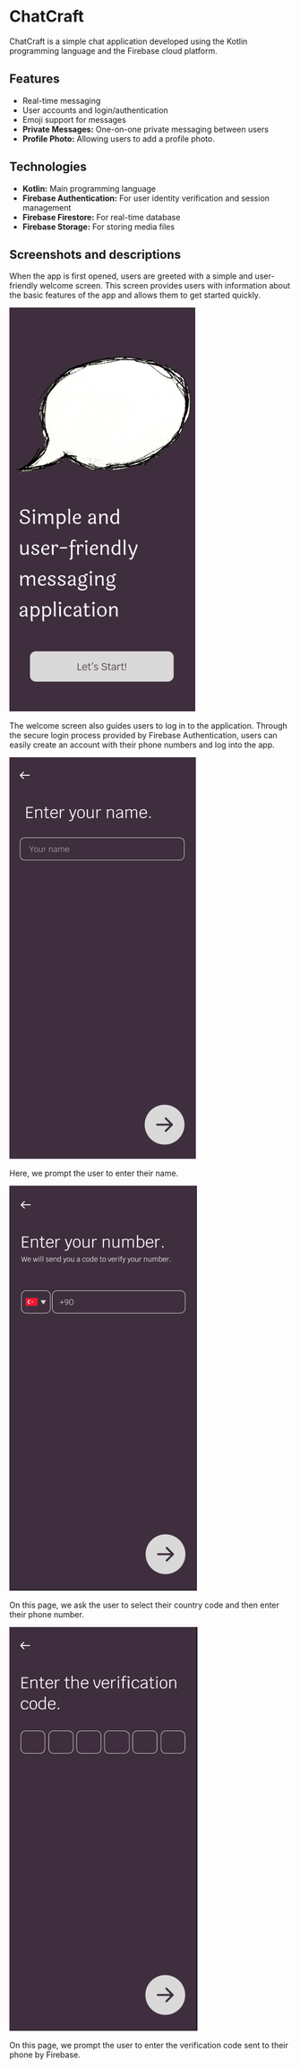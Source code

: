 
# ChatCraft

ChatCraft is a simple chat application developed using the Kotlin programming language and the Firebase cloud platform.

## Features

- Real-time messaging
- User accounts and login/authentication
- Emoji support for messages
- **Private Messages:** One-on-one private messaging between users
- **Profile Photo:** Allowing users to add a profile photo.

## Technologies
- **Kotlin:** Main programming language
- **Firebase Authentication:** For user identity verification and session management
- **Firebase Firestore:** For real-time database
- **Firebase Storage:** For storing media files

## Screenshots and descriptions

When the app is first opened, users are greeted with a simple and user-friendly welcome screen. This screen provides users with information about the basic features of the app and allows them to get started quickly.

![Main](images/main.png)

The welcome screen also guides users to log in to the application. Through the secure login process provided by Firebase Authentication, users can easily create an account with their phone numbers and log into the app.

![enteryourname](images/enteryourname.png)

Here, we prompt the user to enter their name.

![enteryournumber](images/enteryournumber.png)

On this page, we ask the user to select their country code and then enter their phone number.

![enteryourverification](images/entertheverification.png)

On this page, we prompt the user to enter the verification code sent to their phone by Firebase.


